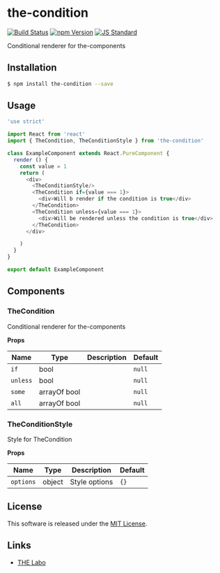 the-condition
==========

<!---
This file is generated by ape-tmpl. Do not update manually.
--->

<!-- Badge Start -->
<a name="badges"></a>

[![Build Status][bd_travis_shield_url]][bd_travis_url]
[![npm Version][bd_npm_shield_url]][bd_npm_url]
[![JS Standard][bd_standard_shield_url]][bd_standard_url]

[bd_repo_url]: https://github.com/the-labo/the-condition
[bd_travis_url]: http://travis-ci.org/the-labo/the-condition
[bd_travis_shield_url]: http://img.shields.io/travis/the-labo/the-condition.svg?style=flat
[bd_travis_com_url]: http://travis-ci.com/the-labo/the-condition
[bd_travis_com_shield_url]: https://api.travis-ci.com/the-labo/the-condition.svg?token=
[bd_license_url]: https://github.com/the-labo/the-condition/blob/master/LICENSE
[bd_codeclimate_url]: http://codeclimate.com/github/the-labo/the-condition
[bd_codeclimate_shield_url]: http://img.shields.io/codeclimate/github/the-labo/the-condition.svg?style=flat
[bd_codeclimate_coverage_shield_url]: http://img.shields.io/codeclimate/coverage/github/the-labo/the-condition.svg?style=flat
[bd_gemnasium_url]: https://gemnasium.com/the-labo/the-condition
[bd_gemnasium_shield_url]: https://gemnasium.com/the-labo/the-condition.svg
[bd_npm_url]: http://www.npmjs.org/package/the-condition
[bd_npm_shield_url]: http://img.shields.io/npm/v/the-condition.svg?style=flat
[bd_standard_url]: http://standardjs.com/
[bd_standard_shield_url]: https://img.shields.io/badge/code%20style-standard-brightgreen.svg

<!-- Badge End -->


<!-- Description Start -->
<a name="description"></a>

Conditional renderer for the-components

<!-- Description End -->


<!-- Overview Start -->
<a name="overview"></a>



<!-- Overview End -->


<!-- Sections Start -->
<a name="sections"></a>

<!-- Section from "doc/guides/01.Installation.md.hbs" Start -->

<a name="section-doc-guides-01-installation-md"></a>

Installation
-----

```bash
$ npm install the-condition --save
```


<!-- Section from "doc/guides/01.Installation.md.hbs" End -->

<!-- Section from "doc/guides/02.Usage.md.hbs" Start -->

<a name="section-doc-guides-02-usage-md"></a>

Usage
---------

```javascript
'use strict'

import React from 'react'
import { TheCondition, TheConditionStyle } from 'the-condition'

class ExampleComponent extends React.PureComponent {
  render () {
    const value = 1
    return (
      <div>
        <TheConditionStyle/>
        <TheCondition if={value === 1}>
          <div>Will b render if the condition is true</div>
        </TheCondition>
        <TheCondition unless={value === 1}>
          <div>Will be rendered unless the condition is true</div>
        </TheCondition>
      </div>

    )
  }
}

export default ExampleComponent

```


<!-- Section from "doc/guides/02.Usage.md.hbs" End -->

<!-- Section from "doc/guides/03.Components.md.hbs" Start -->

<a name="section-doc-guides-03-components-md"></a>

Components
-----------

### TheCondition

Conditional renderer for the-components

**Props**

| Name | Type | Description | Default |
| --- | --- | ---- | ---- |
| `if` | bool  |  | `null` |
| `unless` | bool  |  | `null` |
| `some` | arrayOf bool |  | `null` |
| `all` | arrayOf bool |  | `null` |

### TheConditionStyle

Style for TheCondition

**Props**

| Name | Type | Description | Default |
| --- | --- | ---- | ---- |
| `options` | object  | Style options | `{}` |



<!-- Section from "doc/guides/03.Components.md.hbs" End -->


<!-- Sections Start -->


<!-- LICENSE Start -->
<a name="license"></a>

License
-------
This software is released under the [MIT License](https://github.com/the-labo/the-condition/blob/master/LICENSE).

<!-- LICENSE End -->


<!-- Links Start -->
<a name="links"></a>

Links
------

+ [THE Labo][t_h_e_labo_url]

[t_h_e_labo_url]: https://github.com/the-labo

<!-- Links End -->
